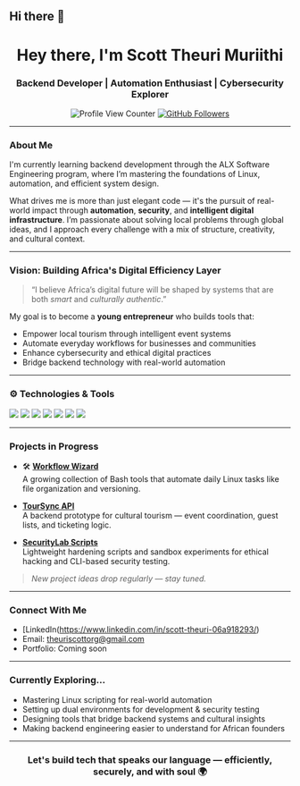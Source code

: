 ## Hi there 👋
<h1 align="center">Hey there, I'm Scott Theuri Muriithi</h1>
<h3 align="center">Backend Developer | Automation Enthusiast | Cybersecurity Explorer</h3>

<p align="center">
  <img src="https://komarev.com/ghpvc/?username=scott-theuri-muriithi&label=Profile%20views&color=0e75b6&style=flat" alt="Profile View Counter" />
  <a href="https://github.com/scott-theuri-muriithi?tab=followers"><img src="https://img.shields.io/github/followers/scott-theuri-muriithi?label=Follow&style=social" alt="GitHub Followers" /></a>
</p>

---

###  About Me

I'm currently learning backend development through the ALX Software Engineering program, where I’m mastering the foundations of Linux, automation, and efficient system design.

What drives me is more than just elegant code — it's the pursuit of real-world impact through **automation**, **security**, and **intelligent digital infrastructure**. I’m passionate about solving local problems through global ideas, and I approach every challenge with a mix of structure, creativity, and cultural context.

---

###  Vision: Building Africa's Digital Efficiency Layer

> “I believe Africa’s digital future will be shaped by systems that are both *smart* and *culturally authentic*.”

My goal is to become a **young entrepreneur** who builds tools that:
- Empower local tourism through intelligent event systems
- Automate everyday workflows for businesses and communities
- Enhance cybersecurity and ethical digital practices
- Bridge backend technology with real-world automation

---

### ⚙ Technologies & Tools

<p align="left">
  <img src="https://img.shields.io/badge/Linux-FCC624?style=flat-square&logo=linux&logoColor=black"/>
  <img src="https://img.shields.io/badge/Bash-4EAA25?style=flat-square&logo=gnu-bash&logoColor=white"/>
  <img src="https://img.shields.io/badge/C-00599C?style=flat-square&logo=c&logoColor=white"/>
  <img src="https://img.shields.io/badge/Git-F05032?style=flat-square&logo=git&logoColor=white"/>
  <img src="https://img.shields.io/badge/Python-3776AB?style=flat-square&logo=python&logoColor=white"/>
  <img src="https://img.shields.io/badge/PostgreSQL-336791?style=flat-square&logo=postgresql&logoColor=white"/>
  <img src="https://img.shields.io/badge/Figma-F24E1E?style=flat-square&logo=figma&logoColor=white"/>
</p>

---

###  Projects in Progress

- 🛠 **[Workflow Wizard](https://github.com/yourusername/workflow-wizard)**  
  A growing collection of Bash tools that automate daily Linux tasks like file organization and versioning.

-  **[TourSync API](https://github.com/yourusername/toursync-api)**  
  A backend prototype for cultural tourism — event coordination, guest lists, and ticketing logic.

-  **[SecurityLab Scripts](https://github.com/yourusername/securitylab)**  
  Lightweight hardening scripts and sandbox experiments for ethical hacking and CLI-based security testing.

> *New project ideas drop regularly — stay tuned.*

---

###  Connect With Me

-  [LinkedIn(https://www.linkedin.com/in/scott-theuri-06a918293/)
-  Email: theuriscottorg@gmail.com
-  Portfolio: Coming soon

---

###  Currently Exploring...

- Mastering Linux scripting for real-world automation
- Setting up dual environments for development & security testing
- Designing tools that bridge backend systems and cultural insights
- Making backend engineering easier to understand for African founders

---

<h3 align="center">Let's build tech that speaks our language — efficiently, securely, and with soul 🌍</h3>



<!--
**theuri-tech/theuri-tech** is a ✨ _special_ ✨ repository because its `README.md` (this file) appears on your GitHub profile.

Here are some ideas to get you started:

- 🔭 I’m currently working on ...
- 🌱 I’m currently learning ...
- 👯 I’m looking to collaborate on ...
- 🤔 I’m looking for help with ...
- 💬 Ask me about ...
- 📫 How to reach me: ...
- 😄 Pronouns: ...
- ⚡ Fun fact: ...
-->
